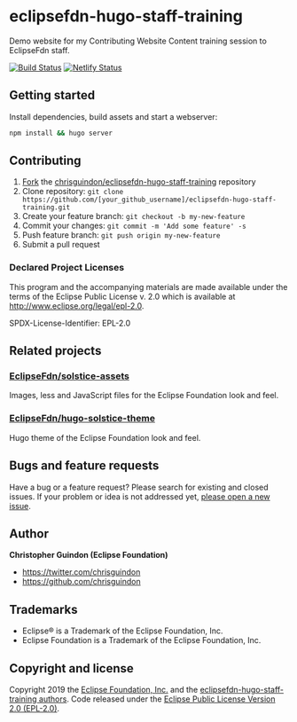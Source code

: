 # eclipsefdn-hugo-staff-training

Demo website for my Contributing Website Content training session to EclipseFdn staff.

[![Build Status](https://travis-ci.org/chrisguindon/eclipsefdn-hugo-staff-training.svg?branch=master)](https://travis-ci.org/chrisguindon/eclipsefdn-hugo-staff-training) [![Netlify Status](https://api.netlify.com/api/v1/badges/23fba4fe-34ab-408f-bcf6-17064d02f0a7/deploy-status)](https://app.netlify.com/sites/chrisguindon-staff-training/deploys)

## Getting started

Install dependencies, build assets and start a webserver:

```bash
npm install && hugo server
```

## Contributing

1. [Fork](https://help.github.com/articles/fork-a-repo/) the [chrisguindon/eclipsefdn-hugo-staff-training](https://github.com/chrisguindon/eclipsefdn-hugo-staff-training) repository
2. Clone repository: `git clone https://github.com/[your_github_username]/eclipsefdn-hugo-staff-training.git`
3. Create your feature branch: `git checkout -b my-new-feature`
4. Commit your changes: `git commit -m 'Add some feature' -s`
5. Push feature branch: `git push origin my-new-feature`
6. Submit a pull request

### Declared Project Licenses

This program and the accompanying materials are made available under the terms
of the Eclipse Public License v. 2.0 which is available at
http://www.eclipse.org/legal/epl-2.0.

SPDX-License-Identifier: EPL-2.0

## Related projects

### [EclipseFdn/solstice-assets](https://github.com/chrisguindon/solstice-assets)

Images, less and JavaScript files for the Eclipse Foundation look and feel.

### [EclipseFdn/hugo-solstice-theme](https://github.com/chrisguindon/hugo-solstice-theme)

Hugo theme of the Eclipse Foundation look and feel. 

## Bugs and feature requests

Have a bug or a feature request? Please search for existing and closed issues. If your problem or idea is not addressed yet, [please open a new issue](https://github.com/chrisguindon/eclipsefdn-hugo-staff-training/issues/new).

## Author

**Christopher Guindon (Eclipse Foundation)**

- <https://twitter.com/chrisguindon>
- <https://github.com/chrisguindon>

## Trademarks

* Eclipse® is a Trademark of the Eclipse Foundation, Inc.
* Eclipse Foundation is a Trademark of the Eclipse Foundation, Inc.

## Copyright and license

Copyright 2019 the [Eclipse Foundation, Inc.](https://www.eclipse.org) and the [eclipsefdn-hugo-staff-training authors](https://github.com/chrisguindon/eclipsefdn-hugo-staff-training/graphs/contributors). Code released under the [Eclipse Public License Version 2.0 (EPL-2.0)](https://github.com/chrisguindon/eclipsefdn-hugo-staff-training/blob/src/LICENSE).
